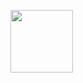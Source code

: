 <a target="blank"><img align="center" src="https://w0.peakpx.com/wallpaper/747/327/HD-wallpaper-tanjiro-pic-fan-art-anime-demon-slayer-kimetsu-no-yaiba.jpg" height="100" /></a>
